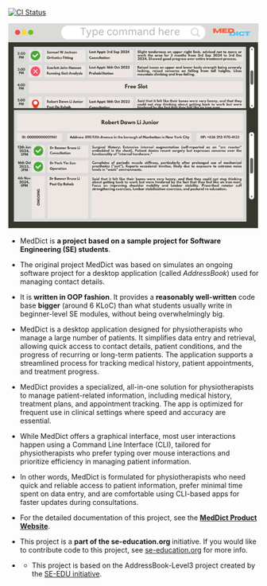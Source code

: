 [![CI Status](https://github.com/se-edu/addressbook-level3/workflows/Java%20CI/badge.svg)](https://github.com/se-edu/addressbook-level3/actions)

![Ui](docs/images/Ui.png)

* MedDict is **a project based on a sample project for Software Engineering (SE) students**.<br>

* The original project MedDict was based on simulates an ongoing software project for a desktop application (called _AddressBook_) used for managing contact details.
* It is **written in OOP fashion**. It provides a **reasonably well-written** code base **bigger** (around 6 KLoC) than what students usually write in beginner-level SE modules, without being overwhelmingly big.

* MedDict is a desktop application designed for physiotherapists who manage a large number of patients. It simplifies data entry and retrieval, allowing quick access to contact details, patient conditions, and the progress of recurring or long-term patients. The application supports a streamlined process for tracking medical history, patient appointments, and treatment progress.

* MedDict provides a specialized, all-in-one solution for physiotherapists to manage patient-related information, including medical history, treatment plans, and appointment tracking. The app is optimized for frequent use in clinical settings where speed and accuracy are essential.

* While MedDict offers a graphical interface, most user interactions happen using a Command Line Interface (CLI), tailored for physiotherapists who prefer typing over mouse interactions and prioritize efficiency in managing patient information.

* In other words, MedDict is formulated for physiotherapists who need quick and reliable access to patient information, prefer minimal time spent on data entry, and are comfortable using CLI-based apps for faster updates during consultations.


* For the detailed documentation of this project, see the **[MedDict Product Website](https://ay2425s1-cs2103t-t08-3.github.io/tp/)**.
* This project is a **part of the se-education.org** initiative. If you would like to contribute code to this project, see [se-education.org](https://se-education.org/#contributing-to-se-edu) for more info.
* * This project is based on the AddressBook-Level3 project created by the [SE-EDU initiative](https://se-education.org).
